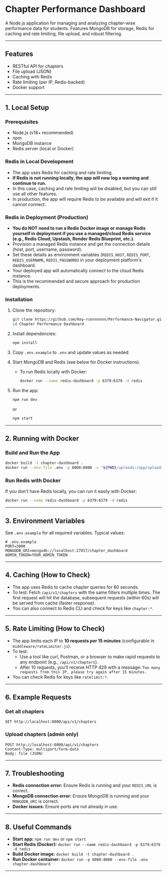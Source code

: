 # Chapter Performance Dashboard

A Node.js application for managing and analyzing chapter-wise performance data for students. Features MongoDB for storage, Redis for caching and rate limiting, file upload, and robust filtering.

---

## Features
- RESTful API for chapters
- File upload (JSON)
- Caching with Redis
- Rate limiting (per IP, Redis-backed)
- Docker support

---

## 1. Local Setup

### Prerequisites
- Node.js (v18+ recommended)
- npm
- MongoDB instance
- Redis server (local or Docker)

### Redis in Local Development
- The app uses Redis for caching and rate limiting.
- **If Redis is not running locally, the app will now log a warning and continue to run.**
- In this case, caching and rate limiting will be disabled, but you can still use all other features.
- In production, the app will require Redis to be available and will exit if it cannot connect.

### Redis in Deployment (Production)
- **You do NOT need to run a Redis Docker image or manage Redis yourself in deployment if you use a managed/cloud Redis service (e.g., Redis Cloud, Upstash, Render Redis Blueprint, etc.).**
- Provision a managed Redis instance and get the connection details (host, port, username, password).
- Set these details as environment variables (`REDIS_HOST`, `REDIS_PORT`, `REDIS_USERNAME`, `REDIS_PASSWORD`) in your deployment platform's dashboard.
- Your deployed app will automatically connect to the cloud Redis instance.
- This is the recommended and secure approach for production deployments.

### Installation
1. Clone the repository:
   ```sh
   git clone https://github.com/Key-runnnnnnn/Performance-Navigator.git
   cd Chapter Performance Dashboard
   ```
2. Install dependencies:
   ```sh
   npm install
   ```
3. Copy `.env.example` to `.env` and update values as needed.

4. Start MongoDB and Redis (see below for Docker instructions).
   - To run Redis locally with Docker:
     ```sh
     docker run --name redis-dashboard -p 6379:6379 -d redis
     ```

5. Run the app:
   ```sh
   npm run dev
   ```
   or
   ```sh
   npm start
   ```

---

## 2. Running with Docker

### Build and Run the App
```sh
docker build -t chapter-dashboard .
docker run --env-file .env -p 8000:8000 -v "${PWD}/uploads:/app/uploads" chapter-dashboard
```

### Run Redis with Docker
If you don’t have Redis locally, you can run it easily with Docker:
```sh
docker run --name redis-dashboard -p 6379:6379 -d redis
```

---

## 3. Environment Variables
See `.env.example` for all required variables. Typical values:

```
# .env.example
PORT=3000
MONGODB_URI=mongodb://localhost:27017/chapter_dashboard
ADMIN_TOKEN=YOUR_ADMIN_TOKEN
```

---

## 4. Caching (How to Check)
- The app uses Redis to cache chapter queries for 60 seconds.
- To test: Fetch `/api/v1/chapters` with the same filters multiple times. The first request will hit the database, subsequent requests (within 60s) will be served from cache (faster response).
- You can also connect to Redis CLI and check for keys like `chapter:*`.

---

## 5. Rate Limiting (How to Check)
- The app limits each IP to **10 requests per 15 minutes** (configurable in `middleware/rateLimiter.js`).
- To test:
  - Use a tool like curl, Postman, or a browser to make rapid requests to any endpoint (e.g., `/api/v1/chapters`).
  - After 10 requests, you’ll receive HTTP 429 with a message: `Too many requests from this IP, please try again after 15 minutes.`
- You can check Redis for keys like `ratelimit:*`.

---

## 6. Example Requests

### Get all chapters
```
GET http://localhost:8000/api/v1/chapters
```

### Upload chapters (admin only)
```
POST http://localhost:8000/api/v1/chapters
Content-Type: multipart/form-data
Body: file (JSON)
```

---

## 7. Troubleshooting
- **Redis connection error:** Ensure Redis is running and your `REDIS_URL` is correct.
- **MongoDB connection error:** Ensure MongoDB is running and your `MONGODB_URI` is correct.
- **Docker issues:** Ensure ports are not already in use.

---

## 8. Useful Commands

- **Start app:** `npm run dev` or `npm start`
- **Start Redis (Docker):** `docker run --name redis-dashboard -p 6379:6379 -d redis`
- **Build Docker image:** `docker build -t chapter-dashboard .`
- **Run Docker container:** `docker run -p 8000:8000 --env-file .env chapter-dashboard`

---

